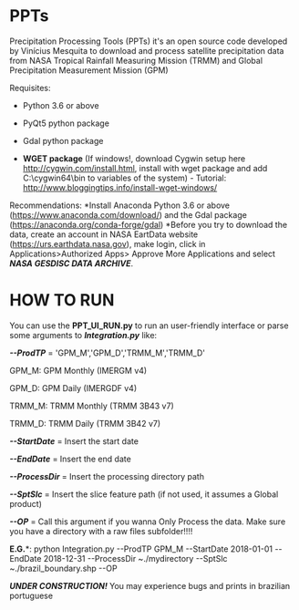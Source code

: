 # PPTs
Precipitation Processing Tools (PPTs) it's an open source code developed by Vinícius Mesquita to download and process satellite precipitation data from NASA Tropical Rainfall Measuring Mission (TRMM) and Global Precipitation Measurement Mission (GPM)

Requisites:

  * Python 3.6 or above
  
  * PyQt5 python package
  
  * Gdal python package
  
  * **WGET package** (If windows!, download Cygwin setup here http://cygwin.com/install.html, install with wget package and add C:\cygwin64\bin to variables of the system) - Tutorial: http://www.bloggingtips.info/install-wget-windows/
  
  
Recommendations: 
  *Install Anaconda Python 3.6 or above (https://www.anaconda.com/download/) and the Gdal package (https://anaconda.org/conda-forge/gdal)
  *Before you try to download the data, create an account in NASA EartData website (https://urs.earthdata.nasa.gov), make login, click in Applications>Authorized Apps> Approve More Applications and select ***NASA GESDISC DATA ARCHIVE***.


# HOW TO RUN

You can use the **PPT_UI_RUN.py** to run an user-friendly interface or parse some arguments to ***Integration.py*** like:


***--ProdTP*** = 'GPM_M','GPM_D','TRMM_M','TRMM_D'

GPM_M: GPM Monthly (IMERGM v4)

GPM_D: GPM Daily (IMERGDF v4)

TRMM_M: TRMM Monthly (TRMM 3B43 v7)

TRMM_D: TRMM Daily (TRMM 3B42 v7)

***--StartDate*** = Insert the start date

***--EndDate*** = Insert the end date

***--ProcessDir*** = Insert the processing directory path

***--SptSlc*** = Insert the slice feature path (if not used, it assumes a Global product)

***--OP*** = Call this argument if you wanna Only Process the data. Make sure you have a directory with a raw files subfolder!!!!
 
 
 **E.G.***: python Integration.py --ProdTP GPM_M --StartDate 2018-01-01 --EndDate 2018-12-31 --ProcessDir ~./mydirectory --SptSlc ~./brazil_boundary.shp --OP
 
 
 ***UNDER CONSTRUCTION!***
 You may experience bugs and prints in brazilian portuguese
 
 
